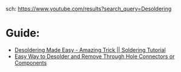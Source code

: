 sch: https://www.youtube.com/results?search_query=Desoldering

# Guide:
- [Desoldering Made Easy - Amazing Trick || Soldering Tutorial](https://youtu.be/Vou2xlJkuoU)
- [Easy Way to Desolder and Remove Through Hole Connectors or Components](https://youtu.be/9jpotpIO1-U)
